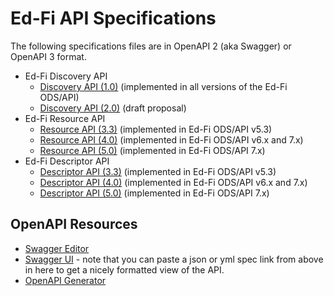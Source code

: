 # Ed-Fi API Specifications

The following specifications files are in OpenAPI 2 (aka Swagger) or OpenAPI 3
format.

* Ed-Fi Discovery API
  * [Discovery API (1.0)](./discovery/1.0/) (implemented in all versions of the
    Ed-Fi ODS/API)
  * [Discovery API (2.0)](./discovery/2.0-draft/) (draft proposal)
* Ed-Fi Resource API
  * [Resource API (3.3)](./resources/3.3/) (implemented in Ed-Fi ODS/API v5.3)
  * [Resource API (4.0)](./resources/4.0/) (implemented in Ed-Fi ODS/API v6.x
    and 7.x)
  * [Resource API (5.0)](./resources/5.0/) (implemented in Ed-Fi ODS/API 7.x)
* Ed-Fi Descriptor API
  * [Descriptor API (3.3)](./descriptors/3.3/) (implemented in Ed-Fi ODS/API
    v5.3)
  * [Descriptor API (4.0)](./descriptors/4.0/) (implemented in Ed-Fi ODS/API
    v6.x and 7.x)
  * [Descriptor API (5.0)](./descriptors/5.0/) (implemented in Ed-Fi ODS/API
    7.x)

## OpenAPI Resources

* [Swagger Editor](https://editor.swagger.io/)
* [Swagger UI](https://petstore.swagger.io/) - note that you can paste a json or
  yml spec link from above in here to get a nicely formatted view of the API.
* [OpenAPI Generator](https://openapi-generator.tech/)
